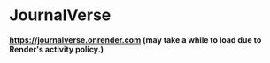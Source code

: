 # JournalVerse

#### https://journalverse.onrender.com (may take a while to load due to Render's activity policy.)
